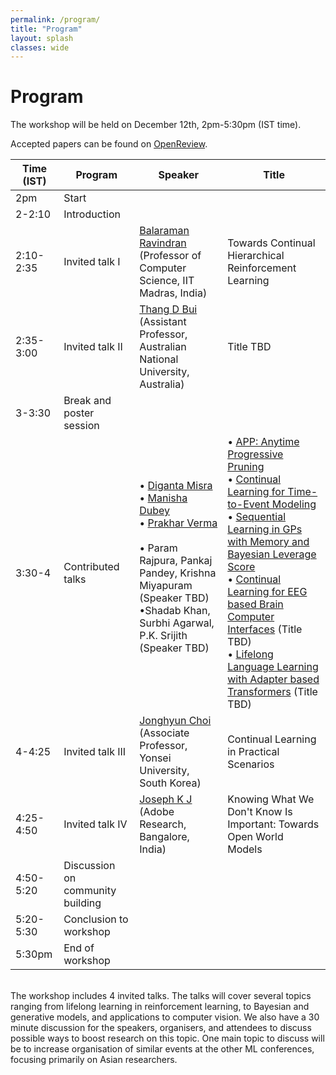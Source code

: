 ```yaml
---
permalink: /program/
title: "Program"
layout: splash
classes: wide
---
```


# Program

The workshop will be held on December 12th, 2pm-5:30pm (IST time).

Accepted papers can be found on [OpenReview](https://openreview.net/group?id=ACML.org/2022/Workshop/CLL#accept).

| Time (IST) | Program | Speaker | Title |
|------------|---------|---------|-------|
|2pm	     | Start   |         |       | 
|2-2:10      | Introduction | | |
|2:10-2:35   | Invited talk I | <a href="http://www.cse.iitm.ac.in/~ravi/">Balaraman Ravindran</a> (Professor of Computer Science, IIT Madras, India) | Towards Continual Hierarchical Reinforcement Learning | 
|2:35-3:00   | Invited talk II | <a href="https://thangbui.github.io/ ">Thang D Bui</a> (Assistant Professor, Australian National University, Australia) | Title TBD | 
|3-3:30      | Break and poster session | | |
|3:30-4      | Contributed talks | • <a href="https://digantamisra98.github.io/">Diganta Misra</a> <br>• <a href="https://sites.google.com/view/manisha-dubey">Manisha Dubey</a> <br>• <a href="https://prakharverma.github.io/">Prakhar Verma</a> <br> <br>• Param Rajpura, Pankaj Pandey, Krishna Miyapuram (Speaker TBD) <br> •Shadab Khan, Surbhi Agarwal, P.K. Srijith (Speaker TBD) <br> <br>| • <a href="https://openreview.net/forum?id=GEXt8QF61_">APP: Anytime Progressive Pruning </a><br> • <a href="https://openreview.net/forum?id=1OHWaKZOub">Continual Learning for Time-to-Event Modeling</a> <br> • <a href="https://openreview.net/forum?id=_RvQKPW8ZCp">Sequential Learning in GPs with Memory and Bayesian Leverage Score</a> <br> • <a href="https://openreview.net/forum?id=_RvQKPW8ZCp">Continual Learning for EEG based Brain Computer Interfaces</a> (Title TBD) <br> • <a href="https://openreview.net/forum?id=4TZzNZSJzp">Lifelong Language Learning with Adapter based Transformers</a> (Title TBD)|
|4-4:25      | Invited talk III | <a href="https://ppolon.github.io/ ">Jonghyun Choi</a> (Associate Professor, Yonsei University, South Korea) | Continual Learning in Practical Scenarios | 
|4:25-4:50   | Invited talk IV | <a href="https://josephkj.in/ ">Joseph K J</a> (Adobe Research, Bangalore, India) | Knowing What We Don't Know Is Important: Towards Open World Models | 
|4:50-5:20   | Discussion on community building | | |
|5:20-5:30   | Conclusion to workshop | | |
|5:30pm      | End of workshop | | |

<br>
The workshop includes 4 invited talks. The talks will cover several topics ranging from lifelong learning in reinforcement learning, to Bayesian and generative models, and applications to computer vision.
We also have a 30 minute discussion for the speakers, organisers, and attendees to discuss possible ways to boost research on this topic. One main topic to discuss will be to increase organisation of similar events at the other ML conferences, focusing primarily on Asian researchers.
